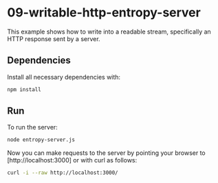 # 09-writable-http-entropy-server

This example shows how to write into a readable stream, specifically an HTTP
response sent by a server.

## Dependencies

Install all necessary dependencies with:

```bash
npm install
```

## Run

To run the server:

```bash
node entropy-server.js
```

Now you can make requests to the server by pointing your browser to
[http://localhost:3000] or with curl as follows:

```bash
curl -i --raw http://localhost:3000/
```
